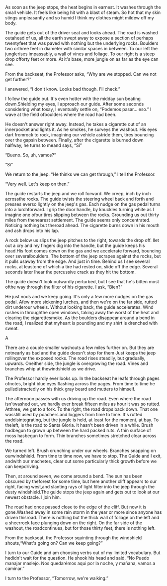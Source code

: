 <link rel="stylesheet" href="css/content.css" type="text/css" charset="utf-8" />

As soon as the jeep stops, the heat begins in earnest. It washes through the small vehicle. It feels like being hit with a blast of steam. So hot that my skin stings unpleasantly and so humid I think my clothes might mildew off my body.

The guide gets out of the driver seat and looks ahead. The road is washed outahead of us, all the earth swept away to expose a section of perhaps twentyfeet that was paved with nothing but the underlying rocks. Boulders two orthree feet in diameter with similar spaces in between. To our left the junglerises impassably, a wall of vines and foliage. To our right is a steep drop offorty feet or more. At it's base, more jungle on as far as the eye can see.

From the backseat, the Professor asks, “Why are we stopped. Can we not get further?”

I answered, “I don't know. Looks bad though. I'll check.”

I follow the guide out. It's even hotter with the midday sun beating down.Shielding my eyes, I approach our guide. After some seconds considering what tosay, I eventually settle on, “Podemos pasar… eso.” I wave at the field ofboulders where the road had been.

He doesn't answer right away. Instead, he takes a cigarette out of an innerpocket and lights it. As he smokes, he surveys the washout. His eyes dart fromrock to rock, imagining our vehicle astride them, tires bouncing over the gapsin between. Finally, after the cigarette is burned down halfway, he turns to meand says, “Sí”

“Bueno. So, uh, vamos?”

“Sí”

We return to the jeep. “He thinks we can get through,” I tell the Professor.

“Very well. Let's keep on then.”

The guide restarts the jeep and we roll forward. We creep, inch by inch acrossthe rocks. The guide twists the steering wheel back and forth and presses everso lightly on the jeep's gas. Each nudge on the gas pedal turns into a lurchforward. I grip the door handle, by knuckles turning white as I imagine one ofour tires slipping between the rocks. Grounding us out thirty miles from thenearest settlement. The guide seems only concentrated. Noticing nothing but theroad ahead. The cigarette burns down in his mouth and ash drops into his lap.

A rock below us slips the jeep pitches to the right, towards the drop off. Ilet out a cry and my fingers dig into the handle, but the guide keeps his head.His foot comes down on the gas and we accelerate forward, bouncing over severalboulders. The bottom of the jeep scrapes against the rocks, but it pulls usaway from the edge. And just in time. Behind us I see several rocks, at leastone of which a tire had rested on, slide off the edge. Several seconds later Ihear the percussive crack as they hit the bottom.

The guide doesn't look outwardly perturbed, but I see that he's bitten most ofthe way through the filter of his cigarette. I ask, “Bien?”

He just nods and we keep going. It's only a few more nudges on the gas pedal. Afew more sickening lurches, and then we're on the far side, rutted dirt underour wheels. Without looking back, the guide accelerates. Wind rushes in throughthe open windows, taking away the worst of the heat and clearing the cigarettesmoke. As the boulders disappear around a bend in the road, I realized that myheart is pounding and my shirt is drenched with sweat.

<p class="mayan">A</p>

There are a couple smaller washouts a few miles further on. But they are notnearly as bad and the guide doesn't stop for them Just keeps the jeep rollingover the exposed rocks. The road rises steadily, but gradually, upwards. Oneither side, the jungle is overgrowing the road. Vines and branches whip at thewindshield as we drive.

The Professor hardly ever looks up. In the backseat he leafs through pages ofnotes, bright blue eyes flashing across the pages. From time to time he pullsdistractedly on his thick gray beard and mutters to himself.

The afternoon passes with us driving up the road. Even where the road isn'twashed out, we hardly ever break fifteen miles as hour it was so rutted. Atthree, we get to a fork. To the right, the road drops back down. That one wasstill used by poachers and loggers from time to time. It's rutted anddisintegrating, but the jungle is held, at least for the moment, at bay. To theleft, is the road to Santa Gloria. It hasn't been driven in a while. Brush hadbegun to grown up between the hard packed ruts. A thin surface of moss hasbegun to form. Thin branches sometimes stretched clear across the road.

We turned left. Brush crunching under our wheels. Branches snapping on ourwindshield. From time to time now, we have to stop. The Guide and I exit, andwith our machetes, clear out some particularly thick growth before we can keepdriving.

Then, at around seven, we come around a bend. The sun has been obscured by theforest for some time, but here another cliff appears to our right, facing west,and slanting rays of light filter into the jeep through the dusty windshield.The guide stops the jeep again and gets out to look at our newest obstacle. I join him.

The road had once passed close to the edge of the cliff. But now it is gone.Washed away in some rain storm in the year or more since anyone has driven thisroad. There is nothing but the thick wall of foliage on the left and a sheerrock face plunging down on the right. On the far side of the washout, the roadcontinues, but for those thirty feet, there is nothing left.

From the backseat, the Professor squinting through the windshield shouts,“What's going on? Can we keep going?”

I turn to our Guide and am choosing verbs out of my limited vocabulary. But hedidn't wait for the question. He shook his head and said, “No Puedo manajar maslejo. Nos quedarémos aqui por la noche, y mañana, vamos a caminar.”

I turn to the Professor, “Tomorrow, we're walking.”